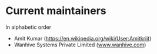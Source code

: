 # Current maintainers

In alphabetic order

* Amit Kumar (https://en.wikipedia.org/wiki/User:Amitkriit)
* Wanhive Systems Private Limited (www.wanhive.com)
